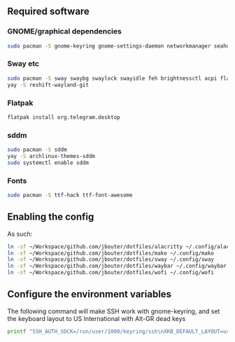 ## Required software

### GNOME/graphical dependencies

```bash
sudo pacman -S gnome-keyring gnome-settings-daemon networkmanager seahorse eog thunar nextcloud-client pavucontrol
```

### Sway etc
```bash
sudo pacman -S sway swaybg swaylock swayidle feh brightnessctl acpi flatpak waybar playerctl libappindicator-gtk2 libappindicator-gtk3 wofi mako wl-clipboard
yay -S reshift-wayland-git
```

### Flatpak

```bash
flatpak install org.telegram.desktop
```

### sddm
```bash
sudo pacman -S sddm
yay -S archlinux-themes-sddm
sudo systemctl enable sddm
```

### Fonts

```bash
sudo pacman -S ttf-hack ttf-font-awesome
```

## Enabling the config

As such:

```bash
ln -sf ~/Workspace/github.com/jbouter/dotfiles/alacritty ~/.config/alacritty
ln -sf ~/Workspace/github.com/jbouter/dotfiles/mako ~/.config/mako
ln -sf ~/Workspace/github.com/jbouter/dotfiles/sway ~/.config/sway
ln -sf ~/Workspace/github.com/jbouter/dotfiles/waybar ~/.config/waybar
ln -sf ~/Workspace/github.com/jbouter/dotfiles/wofi ~/.config/wofi
```

## Configure the environment variables

The following command will make SSH work with gnome-keyring, and set the keyboard layout to US International with Alt-GR dead keys

```bash
printf "SSH_AUTH_SOCK=/run/user/1000/keyring/ssh\nXKB_DEFAULT_LAYOUT=us\nXKB_DEFAULT_VARIANT=altgr-intl\nMOZ_ENABLE_WAYLAND=1\nXDG_CURRENT_DESKTOP=Unity\n" | sudo tee -a /etc/environment
```
